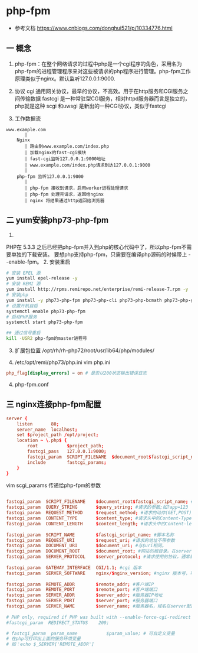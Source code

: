 # php-fpm
- 参考文档 https://www.cnblogs.com/donghui521/p/10334776.html
## 一 概念
1. php-fpm：在整个网络请求的过程中php是一个cgi程序的角色，采用名为php-fpm的进程管理程序来对这些被请求的php程序进行管理。php-fpm工作原理类似于nginx。默认监听127.0.0.1:9000.

2. 协议
cgi 通用网关协议，最早的协议，不高效。用于在http服务和CGI服务之间传输数据
fastcgi 是一种常驻型CGI服务，相对httpd服务器而言是独立的，php就是这种
scgi 和uwsgi 是新出的一种CGI协议，类似于fastcgi

3. 工作数据流
```
www.example.com        
       |
    Nginx             
       | 路由到www.example.com/index.php
       | 加载nginx的fast-cgi模块                 
       | fast-cgi监听127.0.0.1:9000地址          
       | www.example.com/index.php请求到达127.0.0.1:9000
       |
    php-fpm 监听127.0.0.1:9000
       |
       | php-fpm 接收到请求，启用worker进程处理请求        
       | php-fpm 处理完请求，返回给nginx        
       | nginx 将结果通过http返回给浏览器
```
## 二 yum安装php73-php-fpm
1. 
PHP在 5.3.3 之后已经把php-fpm并入到php的核心代码中了，所以php-fpm不需要单独的下载安装。
要想php支持php-fpm，只需要在编译php源码的时候带上 --enable-fpm。
2. 安装重启
```bash
# 安装 EPEL 源
yum install epel-release -y
# 安装 REMI 源
yum install http://rpms.remirepo.net/enterprise/remi-release-7.rpm -y
# 安装php
yum install -y php73-php-fpm php73-php-cli php73-php-bcmath php73-php-gd php73-php-json php73-php-mbstring php73-php-mcrypt php73-php-mysqlnd php73-php-opcache php73-php-pdo php73-php-pecl-crypto php73-php-pecl-mcrypt php73-php-pecl-geoip php73-php-recode php73-php-snmp php73-php-soap php73-php-xml php73-php-ldap
# 设置开机自启
systemctl enable php73-php-fpm
# 启动PHP服务
systemctl start php73-php-fpm

## 通过信号重启
kill -USR2 php-fpm的master进程号 
```
3. 扩展包位置
/opt/rh/rh-php72/root/usr/lib64/php/modules/

3. /etc/opt/remi/php73/php.ini
vim php.ini
```conf  php.ini
php_flag[display_errors] = on # 是否以200状态输出错误日志
```
4. php-fpm.conf
## 三 nginx连接php-fpm配置
```conf
server { 
    listen       80; 
    server_name  localhost; 
    set $project_path /opt/project;
    location ~ \.php$ { 
        root           $project_path; 
        fastcgi_pass   127.0.0.1:9000; 
        fastcgi_param  SCRIPT_FILENAME  $document_root$fastcgi_script_name;  # fastcgi寻找文件的路径
        include        fastcgi_params; 
    } 
}
```
vim scgi_params 传递给php-fpm的参数
```conf 

fastcgi_param  SCRIPT_FILENAME    $document_root$fastcgi_script_name; #脚本文件请求的路径
fastcgi_param  QUERY_STRING       $query_string; #请求的参数;如?app=123
fastcgi_param  REQUEST_METHOD     $request_method; #请求的动作(GET,POST)
fastcgi_param  CONTENT_TYPE       $content_type; #请求头中的Content-Type字段
fastcgi_param  CONTENT_LENGTH     $content_length; #请求头中的Content-length字段。
 
fastcgi_param  SCRIPT_NAME        $fastcgi_script_name; #脚本名称 
fastcgi_param  REQUEST_URI        $request_uri; #请求的地址不带参数
fastcgi_param  DOCUMENT_URI       $document_uri; #与$uri相同。 
fastcgi_param  DOCUMENT_ROOT      $document_root; #网站的根目录。在server配置中root指令中指定的值 
fastcgi_param  SERVER_PROTOCOL    $server_protocol; #请求使用的协议，通常是HTTP/1.0或HTTP/1.1。  
 
fastcgi_param  GATEWAY_INTERFACE  CGI/1.1; #cgi 版本
fastcgi_param  SERVER_SOFTWARE    nginx/$nginx_version; #nginx 版本号，可修改、隐藏
 
fastcgi_param  REMOTE_ADDR        $remote_addr; #客户端IP
fastcgi_param  REMOTE_PORT        $remote_port; #客户端端口
fastcgi_param  SERVER_ADDR        $server_addr; #服务器IP地址
fastcgi_param  SERVER_PORT        $server_port; #服务器端口
fastcgi_param  SERVER_NAME        $server_name; #服务器名，域名在server配置中指定的server_name
 
# PHP only, required if PHP was built with --enable-force-cgi-redirect
#fastcgi_param  REDIRECT_STATUS    200;

# fastcgi_param  param_name           $param_value; # 可自定义变量
# 在php可打印出上面的服务环境变量
# 如：echo $_SERVER['REMOTE_ADDR']

```